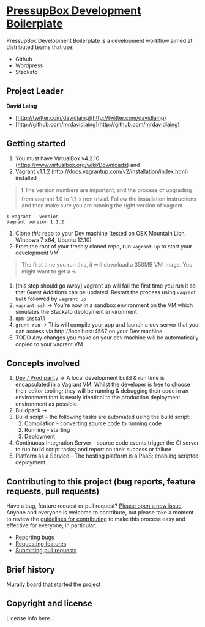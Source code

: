 # [PressupBox Development Boilerplate](http://#)

PressupBox Development Boilerplate is a development workflow aimed at distributed teams that use:

* Github
* Wordpress
* Stackato

## Project Leader

**David Laing**

+ [http://twitter.com/davidlaing](http://twitter.com/davidlaing)
+ [http://github.com/mrdavidlaing](http://github.com/mrdavidlaing)

## Getting started

1.  You must have VirtualBox v4.2.10 (https://www.virtualbox.org/wiki/Downloads) and 
1.  Vagrant v1.1.2 (http://docs.vagrantup.com/v2/installation/index.html) installed
>  :exclamation: The version numbers are important; and the process of upgrading from vagrant 1.0 to 1.1 is non trivial.
> Follow the installation instructions and then make sure you are running the right version of vagrant 
```
$ vagrant --version
Vagrant version 1.1.2
```

1.  Clone _this_ repo to your Dev machine (tested on OSX Mountain Lion, Windows 7 x64, Ubuntu 12.10)
1.  From the root of your freshly cloned repo, run `vagrant up` to start your development VM 
> The first time you run this, it will download a 350MB VM image.  You might want to get a :coffee:
    
1.  [this step should go away] vagrant up will fail the first time you run it so that Guest Additions can be updated.  Restart the process using `vagrant halt` followed by `vagrant up`
1.  `vagrant ssh` -> You're now in a sandbox environment on the VM which simulates the Stackato deployment environment
1.  `npm install`
1.  `grunt run` -> This will compile your app and launch a dev server that you can access via http://localhost:4567 on your Dev machine
1.  TODO Any changes you make on your dev machine will be automatically copied to your vagrant VM

## Concepts involved

1. [Dev / Prod parity](http://www.12factor.net/dev-prod-parity) -> A local development build & run time is encapsulated in a
Vagrant VM.  Whilst the developer is free to choose their editor tooling; they will be running & debugging their code in an
environment that is nearly identical to the production deployment environment as possible.  
1. Buildpack -> 
1. Build script - the following tasks are automated using the build script:
   1. Compilation - converting source code to running code 
   1. Running - starting 
   1. Deployment
1. Continuous Integration Server - source code events trigger the CI server to run build script tasks; and report on their success or failure
1. Platform as a Service - The hosting platform is a PaaS; enabling scripted deployment

## Contributing to this project (bug reports, feature requests, pull requests)

Have a bug, feature request or pull request? [Please open a new issue](https://github.com/cityindex/remote-development-boilerplate/issues).
Anyone and everyone is welcome to contribute, but please take a moment to
review the [guidelines for contributing](CONTRIBUTING.md) to make this process
easy and effective for everyone, in particular:

* [Reporting bugs](CONTRIBUTING.md#reporting-bugs)
* [Requesting features](CONTRIBUTING.md#requesting-features)
* [Submitting pull requests](CONTRIBUTING.md#submitting-pull-requests)

## Brief history

[Murally board that started the project](http://mrl.li/ZFs4qk)

## Copyright and license

License info here...
